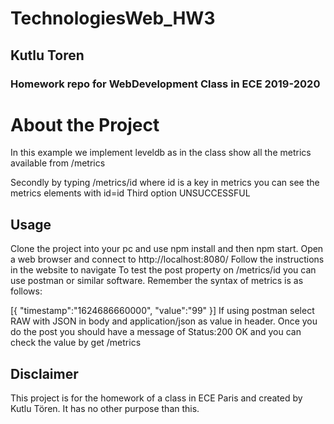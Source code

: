 # TechnologiesWeb_HW3
## Kutlu Toren
### Homework repo for WebDevelopment Class in ECE 2019-2020

# About the Project

In this example we implement leveldb as in the class show all the metrics available from /metrics 

Secondly by typing /metrics/id where id is a key in metrics you can see the metrics elements with id=id
Third option UNSUCCESSFUL


## Usage
Clone the project into your pc and use npm install and then npm start. Open a web browser and connect to http://localhost:8080/ Follow the instructions in the website to navigate 
To test the post property on /metrics/id you can use postman or similar software. Remember the syntax of metrics is as follows:

[{ "timestamp":"1624686660000", "value":"99" }]  If using postman select RAW with JSON in body and application/json as value in header. Once you do the post you should have a message of Status:200 OK and you can check the value by get /metrics

## Disclaimer
This project is for the homework of a class in ECE Paris and created by Kutlu Tören. It has no other purpose than this.



